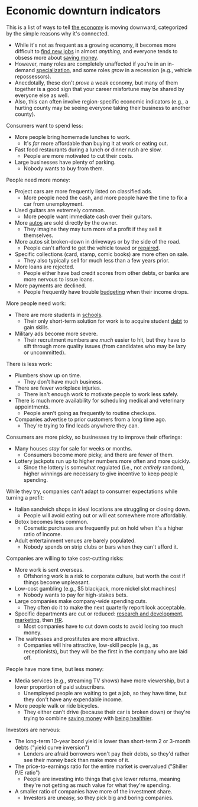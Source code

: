 
# Economic downturn indicators

This is a list of ways to tell [the economy](economics.md) is moving downward, categorized by the simple reasons why it's connected.

- While it's not as frequent as a growing economy, it becomes more difficult to [find new jobs](jobs-1_why.md) in almost *anything*, and everyone tends to obsess more about [saving money](money-saving.md).
- However, many roles are completely unaffected if you're in an in-demand [specialization](jobs-specialization.md), and some roles *grow* in a recession (e.g., vehicle repossessors).
- Anecdotally, these don't *prove* a weak economy, but many of them together is a good sign that your career misfortune may be shared by everyone else as well.
- Also, this can often involve region-specific economic indicators (e.g., a hurting county may be seeing everyone taking their business to another county).

Consumers want to spend less:

- More people bring homemade lunches to work.
  - It's *far* more affordable than buying it at work or eating out.
- Fast food restaurants during a lunch or dinner rush are slow.
  - People are more motivated to cut their costs.
- Large businesses have plenty of parking.
  - Nobody wants to buy from them.

People need more money:

- Project cars are more frequently listed on classified ads.
  - More people need the cash, and more people have the time to fix a car from unemployment.
- Used guitars are extremely common.
  - More people want immediate cash over their guitars.
- More [autos](autos.md) are sold directly by the owner.
  - They imagine they may turn more of a profit if they sell it themselves.
- More autos sit broken-down in driveways or by the side of the road.
  - People can't afford to get the vehicle towed or [repaired](https://adequate.life/fix/).
- Specific collections (card, stamp, comic books) are more often on sale.
  - They also typically sell for much less than a few years prior.
- More loans are rejected.
  - People either have bad credit scores from other debts, or banks are more nervous to issue loans.
- More payments are declined.
  - People frequently have trouble [budgeting](money-3_budget.md) when their income drops.

More people need work:

- There are more students in [schools](jobs-college.md).
  - Their only short-term solution for work is to acquire student [debt](money-2_debt.md) to gain skills.
- Military ads become more severe.
  - Their recruitment numbers are *much* easier to hit, but they have to sift through more quality issues (from candidates who may be lazy or uncommitted).

There is less work:

- Plumbers show up on time.
  - They don't have much business.
- There are fewer workplace injuries.
  - There isn't enough work to motivate people to work less safely.
- There is much more availability for scheduling medical and veterinary appointments.
  - People aren't going as frequently to routine checkups.
- Companies advertise to prior customers from a long time ago.
  - They're trying to find leads anywhere they can.

Consumers are more picky, so businesses try to improve their offerings:

- Many houses *stay* for sale for weeks or months.
  - Consumers become more picky, and there are fewer of them.
- Lottery jackpots run up to higher numbers more often and more quickly.
  - Since the lottery is somewhat regulated (i.e., not *entirely* random), higher winnings are necessary to give incentive to keep people spending.

While they try, companies can't adapt to consumer expectations while turning a profit:

- Italian sandwich shops in ideal locations are struggling or closing down.
  - People will avoid eating out or will eat somewhere more affordably.
- Botox becomes less common.
  - Cosmetic purchases are frequently put on hold when it's a higher ratio of income.
- Adult entertainment venues are barely populated.
  - Nobody spends on strip clubs or bars when they can't afford it.

Companies are willing to take cost-cutting risks:

- More work is sent overseas.
  - Offshoring work is a risk to corporate culture, but worth the cost if things become unpleasant.
- Low-cost gambling (e.g., $5 blackjack, more nickel slot machines)
  - Nobody wants to pay for high-stakes bets.
- Large companies make company-wide spending cuts.
  - They often do it to make the next quarterly report look acceptable.
- Specific departments are cut or reduced: [research and development](science.md), [marketing](marketing.md), then [HR](business.md).
  - Most companies have to cut down costs to avoid losing too much money.
- The waitresses and prostitutes are more attractive.
  - Companies will hire attractive, low-skill people (e.g., as receptionists), but they will be the first in the company who are laid off.

People have more time, but less money:

- Media services (e.g., streaming TV shows) have more viewership, but a lower proportion of paid subscribers.
  - Unemployed people are waiting to get a job, so they have time, but they don't have any expendable income.
- More people walk or ride bicycles.
  - They either can't drive (because their car is broken down) or they're trying to combine [saving money](money-saving.md) with [being healthier](body-4_health.md).

Investors are nervous:

- The long-term 10-year bond yield is lower than short-term 2 or 3-month debts ("yield curve inversion")
  - Lenders are afraid borrowers won't pay their debts, so they'd rather see their money back than make more of it.
- The price-to-earnings ratio for the entire market is overvalued ("Shiller P/E ratio")
  - People are investing into things that give lower returns, meaning they're not getting as much value for what they're spending.
- A smaller ratio of companies have more of the investment share.
  - Investors are uneasy, so they pick big and boring companies.
